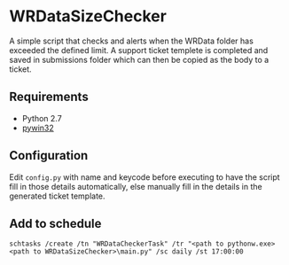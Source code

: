 # WRDataSizeChecker
A simple script that checks and alerts when the WRData folder has exceeded the defined limit. A support ticket templete is completed and saved in submissions folder which can then be copied as the body to a ticket.

## Requirements
  - Python 2.7
  - [pywin32](https://sourceforge.net/projects/pywin32/files/pywin32/)

## Configuration
Edit ```config.py``` with name and keycode before executing to have the script fill in those details automatically, else manually fill in the details in the generated ticket template.
  
## Add to schedule
```schtasks /create /tn "WRDataCheckerTask" /tr "<path to pythonw.exe> <path to WRDataSizeChecker>\main.py" /sc daily /st 17:00:00```
 
